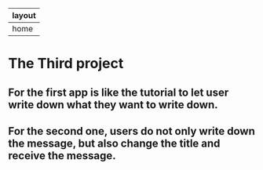 |layout|
|---|
|home|


# The Third project

## For the first app is like the tutorial to let user write down what they want to write down.

## For the second one, users do not only write down the message, but also change the title and receive the message.
